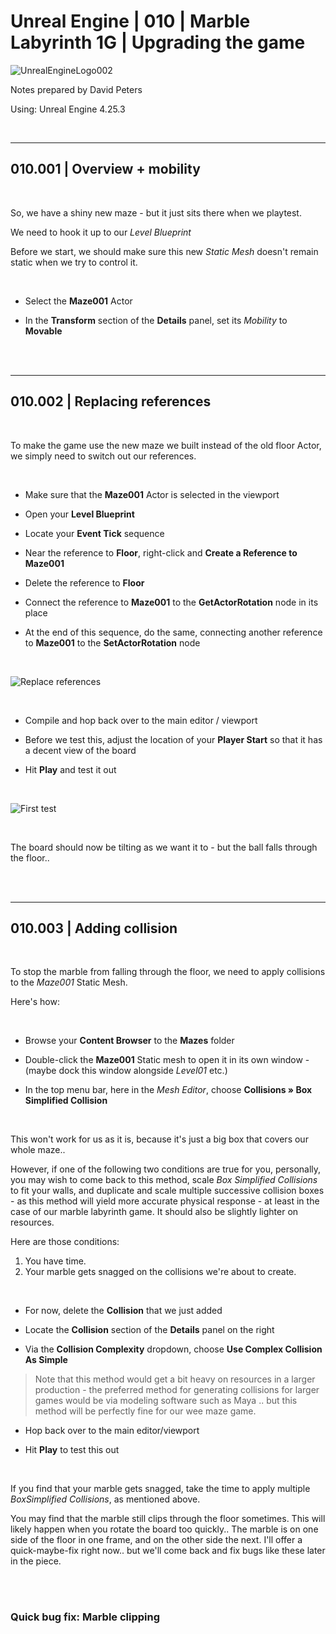 # Unreal Engine | 010 | Marble Labyrinth 1G | Upgrading the game

![UnrealEngineLogo002](https://user-images.githubusercontent.com/36719180/90347960-a4e68900-e087-11ea-9349-f5a59105b4d2.png)


Notes prepared by David Peters

Using: Unreal Engine 4.25.3 

<br>

---

## 010.001 | Overview + mobility

<br>

So, we have a shiny new maze - but it just sits there when we playtest.

We need to hook it up to our *Level Blueprint*

Before we start, we should make sure this new *Static Mesh* doesn't remain static when we try to control it.

<br>

- Select the **Maze001** Actor 

- In the **Transform** section of the **Details** panel, set its *Mobility* to **Movable**

<br><br>

---

## 010.002 | Replacing references

<br>

To make the game use the new maze we built instead of the old floor Actor, we simply need to switch out our references.

<br>

- Make sure that the **Maze001** Actor is selected in the viewport

- Open your **Level Blueprint**

- Locate your **Event Tick** sequence

- Near the reference to **Floor**, right-click and **Create a Reference to Maze001**

- Delete the reference to **Floor**

- Connect the reference to **Maze001** to the **GetActorRotation** node in its place

- At the end of this sequence, do the same, connecting another reference to **Maze001** to the **SetActorRotation** node

<br>

![Replace references](https://user-images.githubusercontent.com/36719180/93293503-376f7900-f83c-11ea-816a-7f2256615241.png)

<br>

- Compile and hop back over to the main editor / viewport

- Before we test this, adjust the location of your **Player Start** so that it has a decent view of the board

- Hit **Play** and test it out

<br>

![First test](https://user-images.githubusercontent.com/36719180/93291393-0e001e80-f837-11ea-9690-371a2142dbc3.png)

<br>

The board should now be tilting as we want it to - but the ball falls through the floor..

<br><br>

---

## 010.003 | Adding collision

<br>

To stop the marble from falling through the floor, we need to apply collisions to the *Maze001* Static Mesh.

Here's how:

<br>

- Browse your **Content Browser** to the **Mazes** folder

- Double-click the **Maze001** Static mesh to open it in its own window - (maybe dock this window alongside *Level01* etc.)

- In the top menu bar, here in the *Mesh Editor*, choose **Collisions » Box Simplified Collision**

<br>

This won't work for us as it is, because it's just a big box that covers our whole maze.. 

However, if one of the following two conditions are true for you, personally, you may wish to come back to this method, scale *Box Simplified Collisions* to fit your walls, and duplicate and scale multiple successive collision boxes - as this method will yield more accurate physical response - at least in the case of our marble labyrinth game. It should also be slightly lighter on resources. 

Here are those conditions:

1. You have time.
2. Your marble gets snagged on the collisions we're about to create.

<br>

- For now, delete the **Collision** that we just added

- Locate the **Collision** section of the **Details** panel on the right

- Via the **Collision Complexity** dropdown, choose **Use Complex Collision As Simple**

> Note that this method would get a bit heavy on resources in a larger production - the preferred method for generating collisions for larger games would be via modeling software such as Maya .. but this method will be perfectly fine for our wee maze game.

- Hop back over to the main editor/viewport

- Hit **Play** to test this out

<br>

If you find that your marble gets snagged, take the time to apply multiple *BoxSimplified Collisions*, as mentioned above.

You may find that the marble still clips through the floor sometimes. This will likely happen when you rotate the board too quickly.. The marble is on one side of the floor in one frame, and on the other side the next. I'll offer a quick-maybe-fix right now.. but we'll come back and fix bugs like these later in the piece.

<br><br>

### Quick bug fix: Marble clipping


